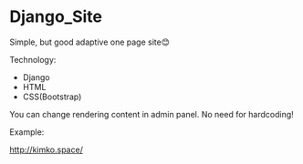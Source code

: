 # Django_Site
Simple, but good adaptive one page site:blush:

Technology:
- Django
- HTML
- CSS(Bootstrap)

You can change rendering content in admin panel. No need for hardcoding!

Example: 

http://kimko.space/
